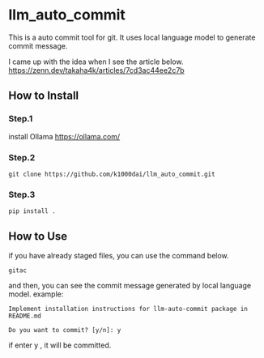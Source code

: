 # llm_auto_commit

This is a auto commit tool for git.
It uses local language model to generate commit message.

I came up with the idea when I see the article below.
https://zenn.dev/takaha4k/articles/7cd3ac44ee2c7b

## How to Install
### Step.1

install Ollama https://ollama.com/

### Step.2
```
git clone https://github.com/k1000dai/llm_auto_commit.git
```

### Step.3
```
pip install .
```

## How to Use
if you have already staged files, you can use the command below.
```
gitac
```
and then, you can see the commit message generated by local language model.
example:
```
Implement installation instructions for llm-auto-commit package in README.md
    
Do you want to commit? [y/n]: y
```
if enter y , it will be committed.
